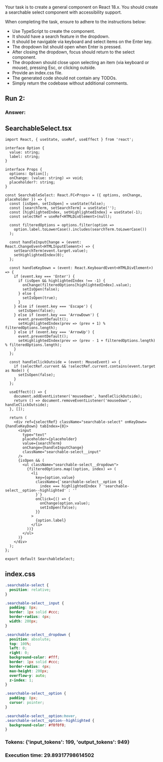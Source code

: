 Your task is to create a general component on React 18.x.
You should create a searchable select component with accessibility support.

When completing the task, ensure to adhere to the instructions below:
- Use TypeScript to create the component.
- It should have a search feature in the dropdown.
- It should be navigable via keyboard and select items on the Enter key.
- The dropdown list should open when Enter is pressed.
- After closing the dropdown, focus should return to the select component.
- The dropdown should close upon selecting an item (via keyboard or mouse), pressing Esc, or clicking outside.
- Provide an index.css file.
- The generated code should not contain any TODOs.
- Simply return the codebase without additional comments.

## Run 2:
### Answer:
## SearchableSelect.tsx

```tsx
import React, { useState, useRef, useEffect } from 'react';

interface Option {
  value: string;
  label: string;
}

interface Props {
  options: Option[];
  onChange: (value: string) => void;
  placeholder?: string;
}

const SearchableSelect: React.FC<Props> = ({ options, onChange, placeholder }) => {
  const [isOpen, setIsOpen] = useState(false);
  const [searchTerm, setSearchTerm] = useState('');
  const [highlightedIndex, setHighlightedIndex] = useState(-1);
  const selectRef = useRef<HTMLDivElement>(null);

  const filteredOptions = options.filter(option =>
    option.label.toLowerCase().includes(searchTerm.toLowerCase())
  );

  const handleInputChange = (event: React.ChangeEvent<HTMLInputElement>) => {
    setSearchTerm(event.target.value);
    setHighlightedIndex(0);
  };

  const handleKeyDown = (event: React.KeyboardEvent<HTMLDivElement>) => {
    if (event.key === 'Enter') {
      if (isOpen && highlightedIndex !== -1) {
        onChange(filteredOptions[highlightedIndex].value);
        setIsOpen(false);
      } else {
        setIsOpen(true);
      }
    } else if (event.key === 'Escape') {
      setIsOpen(false);
    } else if (event.key === 'ArrowDown') {
      event.preventDefault();
      setHighlightedIndex(prev => (prev + 1) % filteredOptions.length);
    } else if (event.key === 'ArrowUp') {
      event.preventDefault();
      setHighlightedIndex(prev => (prev - 1 + filteredOptions.length) % filteredOptions.length);
    }
  };

  const handleClickOutside = (event: MouseEvent) => {
    if (selectRef.current && !selectRef.current.contains(event.target as Node)) {
      setIsOpen(false);
    }
  };

  useEffect(() => {
    document.addEventListener('mousedown', handleClickOutside);
    return () => document.removeEventListener('mousedown', handleClickOutside);
  }, []);

  return (
    <div ref={selectRef} className="searchable-select" onKeyDown={handleKeyDown} tabIndex={0}>
      <input
        type="text"
        placeholder={placeholder}
        value={searchTerm}
        onChange={handleInputChange}
        className="searchable-select__input"
      />
      {isOpen && (
        <ul className="searchable-select__dropdown">
          {filteredOptions.map((option, index) => (
            <li
              key={option.value}
              className={`searchable-select__option ${
                index === highlightedIndex ? 'searchable-select__option--highlighted' : ''
              }`}
              onClick={() => {
                onChange(option.value);
                setIsOpen(false);
              }}
            >
              {option.label}
            </li>
          ))}
        </ul>
      )}
    </div>
  );
};

export default SearchableSelect;

```

## index.css

```css
.searchable-select {
  position: relative;
}

.searchable-select__input {
  padding: 8px;
  border: 1px solid #ccc;
  border-radius: 4px;
  width: 200px;
}

.searchable-select__dropdown {
  position: absolute;
  top: 100%;
  left: 0;
  right: 0;
  background-color: #fff;
  border: 1px solid #ccc;
  border-radius: 4px;
  max-height: 200px;
  overflow-y: auto;
  z-index: 1;
}

.searchable-select__option {
  padding: 8px;
  cursor: pointer;
}

.searchable-select__option:hover,
.searchable-select__option--highlighted {
  background-color: #f0f0f0;
}
``` 


### Tokens: {'input_tokens': 199, 'output_tokens': 949}
### Execution time: 29.89317798614502
